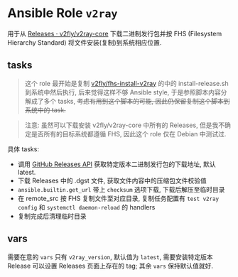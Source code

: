 
# Ansible Role `v2ray`

用于从 [Releases · v2fly/v2ray-core](https://github.com/v2fly/v2ray-core/releases) 下载二进制发行包并按 FHS (Filesystem Hierarchy Standard) 将文件安装(复制)到系统相应位置.

## tasks

> 这个 role 最开始是复制 [v2fly/fhs-install-v2ray](https://github.com/v2fly/fhs-install-v2ray) 的中的 install-release.sh 到系统中然后执行,
> 后来觉得这样不够 Ansible style, 于是参照脚本内容分解成了多个 tasks, ~~考虑有用到这个脚本的可能, 因此仍保留复制这个脚本到系统中的 task.~~

> 注意: 虽然可以下载安装 v2fly/v2ray-core 中所有的 Releases, 但是我不确定是否所有的目标系统都遵循 FHS, 因此这个 role 仅在 Debian 中测试过.

具体 tasks:

* 调用 [GitHub Releases API](https://docs.github.com/en/rest/releases/releases#get-the-latest-release) 获取特定版本二进制发行包的下载地址, 默认 latest.
* 下载 Releases 中的 .dgst 文件, 获取文件内容中的压缩包文件校验值
* `ansible.builtin.get_url` 带上 `checksum` 选项下载, 下载后解压至临时目录
* 在 remote_src 按 FHS 复制文件至对应目录, 复制任务配置有 `test v2ray config` 和 `systemctl daemon-reload` 的 handlers
* 复制完成后清理临时目录

## vars

需要在意的 `vars` 只有 `v2ray_version`, 默认值为 `latest`, 需要安装特定版本 Release 可以设置 Releases 页面上存在的 tag; 其余 `vars` 保持默认值就好.
